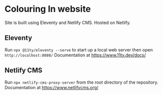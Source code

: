 # Colouring In website
Site is built using Eleventy and Netlify CMS. Hosted on Netlify.

## Eleventy
Run `npx @11ty/eleventy --serve` to start up a local web server then open `http://localhost:8080/`
Documentation at https://www.11ty.dev/docs/

## Netlify CMS
Run `npx netlify-cms-proxy-server` from the root directory of the repository.
Documentation at https://www.netlifycms.org/
